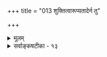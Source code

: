 +++
title = "013 शुक्तित्वारूप्यतादेर्न तु"

+++
<details><summary>मूलम्</summary>

शुक्तित्वारूप्यतादेर्न तु रजततया भाति शुक्तिर्विगीता यद्वा धीत्वाद्यथार्था विमतमतिरतो बुद्धिबाधोक्त्ययोगः ।  
वैशिष्ट्यासिद्धिमात्रप्रथनमिह परं बाधकस्यापि कृत्यं किंचासत्ख्यातिरंशे प्रसजति भवतामन्यथाख्यातिवेद्ये ॥ १३ ॥
</details>

<details><summary>सर्वाङ्कषटीका - १३</summary>

अनुमानेनान्यथाख्यातिं निराकरोति - शुक्तित्वेत्यादिना । विगीता शुक्तिः रजततया न तु **भाति** = न रजतत्वप्रकारकज्ञानविषयः, **शुक्तित्वारूप्यतादेः** = शुक्तित्वात्, अरजतत्वाद्वा । आदिपदेन रजतक्रियाकारित्वाभावो ग्राह्यः । 'विगीता शुक्तिः रजतत्वप्रकारकज्ञानाविषयः, इष्टसाधनत्वाभावविशिष्टरजतार्थिप्रवृत्तिविषयत्वात्' इत्युक्तानुमाने ( श्लो. 12 ) हेतौ विशेषणमावश्यकम् । प्रकृतानुमाने हेतोर्निर्विशेषणकत्वात्प्रबल इति सूचनाय 'तु' शब्दः। अनुमानान्तरमाह - यद्वेत्यादि । **विमतमतिः** = विप्रतिपन्नं शुक्तिरजतादिज्ञानम्, यथार्था, **धीत्वात्** = ज्ञानत्वात् 'यथार्थं सर्वविज्ञानमिति वेदविदां मतम्' इति सर्वज्ञानानां यथार्थत्वसाधनात् । अतः - **बुद्धिबाधोक्तययोगः** = **बुद्धेः** = अनुभवस्य बाध इति वचनं न युज्यत एव । ज्ञानानां स्वांशे बाधस्य कुत्रापि दुर्वचत्वात् । न हि 'ज्ञानमेव मम न जातम्' इति कश्चित् अनुसन्धत्ते । अतो विषय्यंशे बाधः कुत्रापि नास्त्येव ॥

534 

वैशिष्ट्यासिद्धिमात्रप्रथनमिह परं बाधकस्यापि कृत्यम् 

किञ्चासत्ख्यातिरंशे प्रसजति भवतामन्यथाख्यातिवेद्ये ॥13॥ 

ननु ज्ञानस्य यथार्थत्वं नाम अबाधितविषयकत्वमेव । दृश्यते च ' नेदं रजतम्' इति बाधकज्ञानम् । ज्ञानस्य यथार्थत्वे कथमेवं बाध इत्यत्राह - वैशिष्ट्येत्यादि । **परम्** = किन्तु **इह** = भ्रमे बाधक- **स्यापि** =बाधकज्ञानस्यापि वैशिष्ट्यासिद्धिमात्रप्रथनम् **वैशिष्ट्यम्** = रजतत्वशुक्त्योः संबन्धः । तस्यासिद्धिमात्रस्य **प्रथनम्** = ख्यापनम् **कृत्यम्** = साध्यम्, नान्यत् । रजते सिद्धं रजतत्ववैशिष्ट्यं पुरोवर्तिन्यां शुक्त नास्तीति बोधनमा बाधकज्ञानकार्यम्, न तु शुक्तौ प्रतीतस्य रजतत्ववैशिष्ट्यस्यासिद्धिप्रदर्शनम्, तदन्तरापि भ्रमनिर्वहस्य प्रदर्शितत्वात् । अन्यथाख्यातिवादे दुरुत्तरं दूषणमाहकिञ्चेत्यादि । **किञ्च** = अपि च **भवताम्** = असत्ख्यातिं निराकुर्वतां युष्माकं **अन्यथाख्यातिवेद्ये** = अन्यथाख्यातिविषये **अंशे** = यत्र वाप्यंशे **असत्ख्यातिः** = शून्यवादिसंमतासत्ख्यातिः प्रसजति । पुरतोऽसत एव रजतस्य भानात् । ननु आपणे सत एव भानम्, न तु सर्वथासतः शशशृङ्गादितुल्यस्येति चेत्, आपणे सतोऽपि पुरतोऽसत्त्वात् असत्ख्यातिः स्यादेव । न च पुरतः शुक्तिर्वर्तत एव । तत्र रजतत्वं प्रकारतया भासते इति भानमात्रम्, न रजतत्वस्य सत्ता शुक्तौ प्रतीयते, असंभवादिति वाच्यम्, शुक्तौ रजतत्वस्य सत्ता नास्ति, अथापि भानमात्रमित्यस्य कोऽर्थः ? शुक्तिरस्ति, रजतत्वमस्ति, तयोस्संबन्धः परं नास्ति इति चेत्, असतस्संबन्धस्य भानं कथम् ? न च शुक्तौ शुक्तित्वस्य सत्त्वात्, शुक्तिशुक्तित्वसंबन्धोऽप्यस्ति । शुक्तित्वस्थाने रजतत्वं भासत इत्येतावन्मात्रमिति चेत्, शुक्त्यनुयोगिकशुक्तित्वप्रतियोगिकसंबन्धे रजतत्वप्रतियोगिकत्वमात्रं भासते इत्यङ्गीकार्यत्वात्, असतो रजतप्रतियोगिकत्वस्य तादृशसंबन्धे भानादसत्ख्यातिरावश्यकी । अत एवाचार्यैः अंशे इत्युक्तम् ॥ 



। 

वस्तुतस्तु – एतादृशविशिष्टबुद्धिषु सर्वत्र संबन्धः सत्तयैव विशिष्टबुद्धिनियामकः, न तु ज्ञाततया । ज्ञानं सर्वं प्रकारत्वविशेष्यत्वभाननियतम्, न संसर्गप्रतीतिः ज्ञाने । संसर्गताख्यविषयता इत्याद्यभिधानं वस्तुस्वरूपकीर्तनम्, न तु प्रतीतिविषयकम् । अत एव समवायसाधकानुमाने 'विशिष्टबुद्धिः विशेष्यविशेषणसंबन्धविषया, विशिष्टबुद्धित्वात्' इत्यत्र विशिष्टबुद्धौ त्रयाणां विषयत्वमात्रमुक्तम् । विषयताऽन्या प्रतीतिरन्या । भ्रमस्थले हि शुक्तिर्विषयः, न तु प्रतीतिः शुक्तेः । 'घटवद् भूतलम्' इत्यादावपि घटभूतलयोस्संयोगः सत्तयैव विशिष्टबुद्धिहेतुः, न तु ज्ञाततया । संयोगो ज्ञातश्चेत्, 'घटसंयोगि भूतलम्' इत्युलेखः स्यात् । इदं समवायसंबन्धस्थले स्पष्टं ज्ञायेत । समवायस्तु एकः, नित्यश्च, अतीन्द्रियश्च । एवञ्च ‘नीलो घटः' इत्यादिगुणविशिष्टबुद्धौ हि अतीन्द्रियस्य समवायस्य विशिष्टबुद्धिनियामकत्वं हि सत्तयैव वक्तव्यम् । अतस्सम्बन्धास्सत्तयैव कार्यकारिणः, न तु ज्ञाततया । एवञ्च शुक्तौ 'इदं रजतम्' इत्यत्रापि शुक्त्यनुयोगिकसमवाये रजतत्वप्रतियोगिकत्वमपि दोषवशात्संपन्नमिति, तत्र तद्ज्ञानस्याभावात् असत्ख्यातिर्नापादयितुं शक्या । एतत्सर्वं जानन्तोऽप्याचार्या महातार्किकाः शिष्यबुद्धिवैशद्यार्थमेवैवमवदन्नित्यवगन्तव्यम् । एवञ्च सम्बन्धांशेऽसत्ख्यातिरनिवार्येत्यत्र- 

239. 

535 

[ अख्यातिवादः श्रीभाष्यकारसंमतः ] 

योऽसौ बोधोऽन्यथाधीजनक इति जगे भ्रान्तिरित्युच्यतेऽसौ 

नेत्थं बोधापलापः क्वचिदपि वदतां बोधमध्यक्षसिद्धम् । यत्र प्रत्यक्षसिद्धादधिकमपि परे निष्फलं कल्पयेयुः 

सिद्धैरेवात्र तत्तद्व्यवहृतिरिति हि स्थापितं भाष्यकारैः ॥14॥ 

विपरीतं वस्तुतत्त्वमसतस्सत्तया धियि । भानात्स्यादन्यथाख्यातिः दुर्वारा शून्यवादिनः ॥ सम्यगुक्तं भाष्यकारैर्महाकुशलबुद्धिभिः । अत्याज्या ह्यन्यथाख्यातिरख्यात्यादिष्वपीति यत् ॥ दृष्टिसृष्टिप्रवादस्तु प्रसज्येतान्यथा तदा । अथवा किमनेनेति भाष्यमत्र विमृश्यताम् ॥ वस्तुतत्त्वं त्वत्राये (श्लोके. 15) स्पष्टीभविष्यति ॥ १३ ॥
</details>
